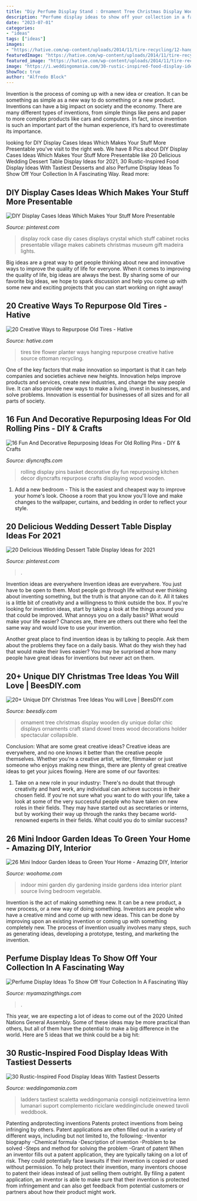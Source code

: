 ```yaml
---
title: "Diy Perfume Display Stand : Ornament Tree Christmas Display Wooden Diy Unique Dollar Chic Displays Ornaments Craft Stand Dowel Trees Wood Decorations Holder Spectacular Collapsible"
description: "Perfume display ideas to show off your collection in a fascinating way"
date: "2023-07-01"
categories:
- "ideas"
tags: ["ideas"]
images:
- "https://hative.com/wp-content/uploads/2014/11/tire-recycling/12-hanging-tire-flower-planter.jpg"
featuredImage: "https://hative.com/wp-content/uploads/2014/11/tire-recycling/12-hanging-tire-flower-planter.jpg"
featured_image: "https://hative.com/wp-content/uploads/2014/11/tire-recycling/12-hanging-tire-flower-planter.jpg"
image: "https://i.weddingomania.com/30-rustic-inspired-food-display-ideas-with-tastiest-desserts-24.jpg"
ShowToc: true
author: "Alfredo Block"
---
```



Invention is the process of coming up with a new idea or creation. It can be something as simple as a new way to do something or a new product. Inventions can have a big impact on society and the economy. There are many different types of inventions, from simple things like pens and paper to more complex products like cars and computers. In fact, since invention is such an important part of the human experience, it’s hard to overestimate its importance.

	

		
looking for DIY Display Cases Ideas Which Makes Your Stuff More Presentable you've visit to the right web. We have 8 Pics about DIY Display Cases Ideas Which Makes Your Stuff More Presentable like 20 Delicious Wedding Dessert Table Display Ideas for 2021, 30 Rustic-Inspired Food Display Ideas With Tastiest Desserts and also Perfume Display Ideas To Show Off Your Collection In A Fascinating Way. Read more:
		
    
## DIY Display Cases Ideas Which Makes Your Stuff More Presentable

<img loading=lazy src="https://i.pinimg.com/736x/36/69/f8/3669f884a65a5822d2483713b9ccb67e--gift-shop-displays-display-cases.jpg?b=t" onerror="this.onerror=null;this.src='https://tse1.mm.bing.net/th?id=OIP.aXjIz4z2JiKfM1mafIPRugHaMY&amp;pid=15.1';" alt="DIY Display Cases Ideas Which Makes Your Stuff More Presentable">

_Source: pinterest.com_

>display rock case diy cases displays crystal which stuff cabinet rocks presentable village makes cabinets christmas museum gift madeira lights. 

	

Big ideas are a great way to get people thinking about new and innovative ways to improve the quality of life for everyone. When it comes to improving the quality of life, big ideas are always the best. By sharing some of our favorite big ideas, we hope to spark discussion and help you come up with some new and exciting projects that you can start working on right away!

    
## 20 Creative Ways To Repurpose Old Tires - Hative

<img loading=lazy src="https://hative.com/wp-content/uploads/2014/11/tire-recycling/12-hanging-tire-flower-planter.jpg" onerror="this.onerror=null;this.src='https://tse3.mm.bing.net/th?id=OIP.1hr9JJnE74CNq33h_D-cAgHaKG&amp;pid=15.1';" alt="20 Creative Ways to Repurpose Old Tires - Hative">

_Source: hative.com_

>tires tire flower planter ways hanging repurpose creative hative source ottoman recycling. 

	

One of the key factors that make innovation so important is that it can help companies and societies achieve new heights. Innovation helps improve products and services, create new industries, and change the way people live. It can also provide new ways to make a living, invest in businesses, and solve problems. Innovation is essential for businesses of all sizes and for all parts of society.

    
## 16 Fun And Decorative Repurposing Ideas For Old Rolling Pins - DIY &amp; Crafts

<img loading=lazy src="https://cdn.diyncrafts.com/wp-content/uploads/2017/11/6-basket-display.jpg" onerror="this.onerror=null;this.src='https://tse2.mm.bing.net/th?id=OIP.4vY-E-8_HShhvIHeyXxfMwHaNp&amp;pid=15.1';" alt="16 Fun And Decorative Repurposing Ideas For Old Rolling Pins - DIY &amp; Crafts">

_Source: diyncrafts.com_

>rolling display pins basket decorative diy fun repurposing kitchen decor diyncrafts repurpose crafts displaying wood wooden. 

	

1. Add a new bedroom - This is the easiest and cheapest way to improve your home's look. Choose a room that you know you'll love and make changes to the wallpaper, curtains, and bedding in order to reflect your style.

    
## 20 Delicious Wedding Dessert Table Display Ideas For 2021

<img loading=lazy src="https://i.pinimg.com/736x/f4/1b/86/f41b86327b6acf207936f320c70066d7.jpg" onerror="this.onerror=null;this.src='https://tse3.mm.bing.net/th?id=OIP.YiH9Rq-0fSreL_6LUrS1hQHaLG&amp;pid=15.1';" alt="20 Delicious Wedding Dessert Table Display Ideas for 2021">

_Source: pinterest.com_

>. 

	

Invention ideas are everywhere
Invention ideas are everywhere. You just have to be open to them. Most people go through life without ever thinking about inventing something, but the truth is that anyone can do it. All it takes is a little bit of creativity and a willingness to think outside the box.
If you're looking for invention ideas, start by taking a look at the things around you that could be improved. What annoys you on a daily basis? What would make your life easier? Chances are, there are others out there who feel the same way and would love to use your invention.

Another great place to find invention ideas is by talking to people. Ask them about the problems they face on a daily basis. What do they wish they had that would make their lives easier? You may be surprised at how many people have great ideas for inventions but never act on them.

    
## 20+ Unique DIY Christmas Tree Ideas You Will Love | BeesDIY.com

<img loading=lazy src="http://www.beesdiy.com/wp-content/uploads/2015/11/20-Unique-DIY-Christmas-Tree-Ideas-and-Projects-Anyone-Will-Love13.jpg" onerror="this.onerror=null;this.src='https://tse3.mm.bing.net/th?id=OIP.i23vOLKGgCPy-_1Jt5CpnQHaLH&amp;pid=15.1';" alt="20+ Unique DIY Christmas Tree Ideas You will Love | BeesDIY.com">

_Source: beesdiy.com_

>ornament tree christmas display wooden diy unique dollar chic displays ornaments craft stand dowel trees wood decorations holder spectacular collapsible. 

	

Conclusion: What are some great creative ideas?
Creative ideas are everywhere, and no one knows it better than the creative people themselves. Whether you're a creative artist, writer, filmmaker or just someone who enjoys making new things, there are plenty of great creative ideas to get your juices flowing. Here are some of our favorites: 
1. Take on a new role in your industry: There's no doubt that through creativity and hard work, any individual can achieve success in their chosen field. If you're not sure what you want to do with your life, take a look at some of the very successful people who have taken on new roles in their fields. They may have started out as secretaries or interns, but by working their way up through the ranks they became world-renowned experts in their fields. What could you do to similar success? 


    
## 26 Mini Indoor Garden Ideas To Green Your Home - Amazing DIY, Interior

<img loading=lazy src="http://www.woohome.com/wp-content/uploads/2014/03/Mini-Indoor-Gardening-25.jpg" onerror="this.onerror=null;this.src='https://tse4.mm.bing.net/th?id=OIP.nZIcHyFdWDpxEEyhYzniHwHaPd&amp;pid=15.1';" alt="26 Mini Indoor Garden Ideas to Green Your Home - Amazing DIY, Interior">

_Source: woohome.com_

>indoor mini garden diy gardening inside gardens idea interior plant source living bedroom vegetable. 

	

Invention is the act of making something new. It can be a new product, a new process, or a new way of doing something. Inventors are people who have a creative mind and come up with new ideas. This can be done by improving upon an existing invention or coming up with something completely new. The process of invention usually involves many steps, such as generating ideas, developing a prototype, testing, and marketing the invention.

    
## Perfume Display Ideas To Show Off Your Collection In A Fascinating Way

<img loading=lazy src="https://myamazingthings.com/wp-content/uploads/2017/12/perfume-display-ideas-2-.jpg" onerror="this.onerror=null;this.src='https://tse1.mm.bing.net/th?id=OIP.76UoReTR5eZpDjJjwrSJXwHaLH&amp;pid=15.1';" alt="Perfume Display Ideas To Show Off Your Collection In A Fascinating Way">

_Source: myamazingthings.com_

>. 

	

This year, we are expecting a lot of ideas to come out of the 2020 United Nations General Assembly. Some of these ideas may be more practical than others, but all of them have the potential to make a big difference in the world. Here are 5 ideas that we think could be a big hit:

    
## 30 Rustic-Inspired Food Display Ideas With Tastiest Desserts

<img loading=lazy src="https://i.weddingomania.com/30-rustic-inspired-food-display-ideas-with-tastiest-desserts-24.jpg" onerror="this.onerror=null;this.src='https://tse1.mm.bing.net/th?id=OIP.zLx0NJH924WR4_wBRKLT8AAAAA&amp;pid=15.1';" alt="30 Rustic-Inspired Food Display Ideas With Tastiest Desserts">

_Source: weddingomania.com_

>ladders tastiest scaletta weddingomania consigli notizieinvetrina lemn lumanari suport complemento riciclare weddinginclude onewed tavoli weddbook. 

	

Patenting andprotecting inventions
Patents protect inventions from being infringing by others. Patent applications are often filled out in a variety of different ways, including but not limited to, the following: 
-Inventor biography 
-Chemical formula 
-Description of invention 
-Problem to be solved 
-Steps and method for solving the problem 
-Grant of patent 
When an inventor fills out a patent application, they are typically taking on a lot of risk. They could potentially face lawsuits if their invention is copied or used without permission. To help protect their invention, many inventors choose to patent their ideas instead of just selling them outright. By filing a patent application, an inventor is able to make sure that their invention is protected from infringement and can also get feedback from potential customers or partners about how their product might work.

